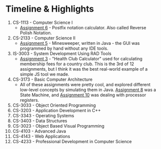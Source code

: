# Timeline & Highlights
1. CS-1113 - Computer Science I
    * [Assignment 6](https://github.com/kadenscroggins/undergrad-code/tree/main/CS-1113-60992/Programs/Program6) - Postfix notation calculator. Also called Reverse Polish Notation.
2. CS-2133 - Computer Science II
    * [Assignment 5](https://github.com/kadenscroggins/undergrad-code/tree/main/CS-2133-20918/assn5) - Minesweeper, written in Java - the GUI was programmed by hand without any IDE tools.
3. IS-3003 - System Development Using RAD Tools
    * [Assignment 3](https://github.com/kadenscroggins/undergrad-code/tree/main/IS-3003-30463/assignment3) - "Health Club Calculator" used for calculating membership fees for a country club. This is the 3rd of 12 assignments, but I think it was the best real-world example of a simple JS tool we made.
4. CS-3173 - Basic Computer Architecture
    * All of these assignments were pretty cool, and explored different low-level concepts by simulating them in Java. [Assignment 8](https://github.com/kadenscroggins/undergrad-code/tree/main/CS-3173-20256/assignment8) was a State Machine, and [Assignment 10](https://github.com/kadenscroggins/undergrad-code/tree/main/CS-3173-20256/assignment10) was dealing with processor registers.
5. CS-3033 - Object Oriented Programming
6. CS-3203 - Application Development in C++
7. CS-3343 - Operating Systems
8. CS-3403 - Data Structures
9. CS-3023 - Object Based Visual Programming
10. CS-4103 - Advanced Java
11. CS-4143 - Web Applications
13. CS-4233 - Professional Development in Computer Science
